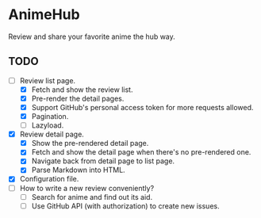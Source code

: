 # AnimeHub

Review and share your favorite anime the hub way.

## TODO

 - [ ] Review list page.
   - [x] Fetch and show the review list.
   - [x] Pre-render the detail pages.
   - [x] Support GitHub's personal access token for more requests allowed.
   - [x] Pagination.
   - [ ] Lazyload.
 - [x] Review detail page.
   - [x] Show the pre-rendered detail page.
   - [x] Fetch and show the detail page when there's no pre-rendered one.
   - [x] Navigate back from detail page to list page.
   - [x] Parse Markdown into HTML.
 - [x] Configuration file.
 - [ ] How to write a new review conveniently?
   - [ ] Search for anime and find out its aid.
   - [ ] Use GitHub API (with authorization) to create new issues.
